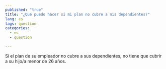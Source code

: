 ```yaml
---
published: "true"
title: "¿Qué puedo hacer si mi plan no cubre a mis dependientes?"
lang: es
tags: question
categories: 
  - es
  - question

---
```


Si el plan de su empleador no cubre a sus dependientes, no tiene que cubrir a su hijo/a menor de 26 años.
